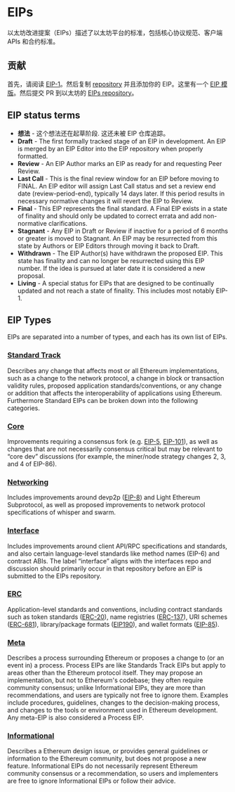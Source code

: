 # EIPs 

以太坊改进提案（EIPs）描述了以太坊平台的标准，包括核心协议规范、客户端 APIs 和合约标准。  

## 贡献

首先，请阅读 [EIP-1](./eip-1.md)。然后复制 [repository](https://github.com/ethereum/EIPs) 并且添加你的 EIP。这里有一个 [EIP 模版](https://github.com/ethereum/EIPs/blob/master/eip-template.md)。然后提交 PR 到以太坊的 [EIPs repository](https://github.com/ethereum/EIPs)。

## EIP status terms

- **想法** - 这个想法还在起草阶段. 这还未被 EIP 仓库追踪。
- **Draft** - The first formally tracked stage of an EIP in development. An EIP is merged by an EIP Editor into the EIP repository when properly formatted.
- **Review** - An EIP Author marks an EIP as ready for and requesting Peer Review.
- **Last Call** - This is the final review window for an EIP before moving to FINAL. An EIP editor will assign Last Call status and set a review end date (review-period-end), typically 14 days later. If this period results in necessary normative changes it will revert the EIP to Review.
- **Final** - This EIP represents the final standard. A Final EIP exists in a state of finality and should only be updated to correct errata and add non-normative clarifications.
- **Stagnant** - Any EIP in Draft or Review if inactive for a period of 6 months or greater is moved to Stagnant. An EIP may be resurrected from this state by Authors or EIP Editors through moving it back to Draft.
- **Withdrawn** - The EIP Author(s) have withdrawn the proposed EIP. This state has finality and can no longer be resurrected using this EIP number. If the idea is pursued at later date it is considered a new proposal.
- **Living** - A special status for EIPs that are designed to be continually updated and not reach a state of finality. This includes most notably EIP-1.

## EIP Types

EIPs are separated into a number of types, and each has its own list of EIPs.

### [Standard Track](./summary/standards-track.md)

Describes any change that affects most or all Ethereum implementations, such as a change to the network protocol, a change in block or transaction validity rules, proposed application standards/conventions, or any change or addition that affects the interoperability of applications using Ethereum. Furthermore Standard EIPs can be broken down into the following categories.

### [Core](./summary/core.md)

Improvements requiring a consensus fork (e.g. [EIP-5](./eip-5.md), [EIP-101](./eip-101.md)), as well as changes that are not necessarily consensus critical but may be relevant to “core dev” discussions (for example, the miner/node strategy changes 2, 3, and 4 of EIP-86).

### [Networking](./summary/networking.md)

Includes improvements around devp2p ([EIP-8](./eip-8.md)) and Light Ethereum Subprotocol, as well as proposed improvements to network protocol specifications of whisper and swarm.

### [Interface](./summary/interface.md)

Includes improvements around client API/RPC specifications and standards, and also certain language-level standards like method names (EIP-6) and contract ABIs. The label “interface” aligns with the interfaces repo and discussion should primarily occur in that repository before an EIP is submitted to the EIPs repository.

### [ERC](./summary/erc.md)

Application-level standards and conventions, including contract standards such as token standards ([ERC-20](./eip-20.md)), name registries ([ERC-137](./eip-137.md)), URI schemes ([ERC-681](./eip-681.md)), library/package formats ([EIP190](./eip-190.md)), and wallet formats ([EIP-85](https://github.com/ethereum/EIPs/issues/85)).

### [Meta](./summary/meta.md)

Describes a process surrounding Ethereum or proposes a change to (or an event in) a process. Process EIPs are like Standards Track EIPs but apply to areas other than the Ethereum protocol itself. They may propose an implementation, but not to Ethereum's codebase; they often require community consensus; unlike Informational EIPs, they are more than recommendations, and users are typically not free to ignore them. Examples include procedures, guidelines, changes to the decision-making process, and changes to the tools or environment used in Ethereum development. Any meta-EIP is also considered a Process EIP.

### [Informational](./summary/informational.md)

Describes a Ethereum design issue, or provides general guidelines or information to the Ethereum community, but does not propose a new feature. Informational EIPs do not necessarily represent Ethereum community consensus or a recommendation, so users and implementers are free to ignore Informational EIPs or follow their advice.
